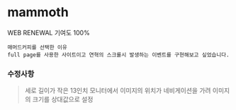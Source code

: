 # mammoth
WEB RENEWAL
기여도 100%

``````````````````
매머드커피를 선택한 이유
full page를 사용한 사이트이고 연혁의 스크롤시 발생하는 이벤트를 구현해보고 싶었습니다.
``````````````````

### 수정사항
> 세로 길이가 작은 13인치 모니터에서 이미지의 위치가 네비게이션을 가려 이미지의 크기를 상대값으로 설정
